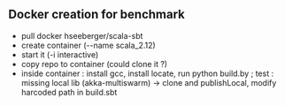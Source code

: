 
## Docker creation for benchmark

 - pull docker hseeberger/scala-sbt
 - create container (--name scala_2.12)
 - start it (-i interactive)
 - copy repo to container (could clone it ?)
 - inside container : install gcc, install locate, run python build.by ; test : missing local lib (akka-multiswarm) -> clone and publishLocal, modify harcoded path in build.sbt
